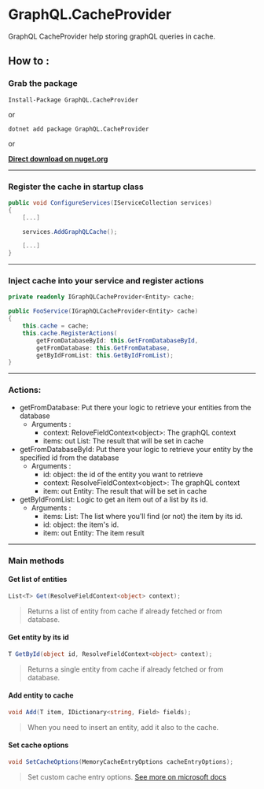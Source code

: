 # GraphQL.CacheProvider
GraphQL CacheProvider help storing graphQL queries in cache.

## How to :

### Grab the package
    Install-Package GraphQL.CacheProvider
or

    dotnet add package GraphQL.CacheProvider

or

**[Direct download on nuget.org](https://www.nuget.org/packages/GraphQL.CacheProvider/)**


---

### Register the cache in startup class

```csharp
public void ConfigureServices(IServiceCollection services)
{
    [...]

    services.AddGraphQLCache();

    [...]
}
```
---

### Inject cache into your service and register actions
```csharp
private readonly IGraphQLCacheProvider<Entity> cache;

public FooService(IGraphQLCacheProvider<Entity> cache)
{
    this.cache = cache;
    this.cache.RegisterActions(
        getFromDatabaseById: this.GetFromDatabaseById,
        getFromDatabase: this.GetFromDatabase,
        getByIdFromList: this.GetByIdFromList);
}
```
---

### Actions: 

 - getFromDatabase: Put there your logic to retrieve your entities from the database
   - Arguments : 
     - context: ReloveFieldContext\<object>: The graphQL context
     - items: out List<Entity>: The result that will be set in cache
 - getFromDatabaseById: Put there your logic to retrieve your entity by the specified id from the database
   - Arguments :
     - id: object: the id of the entity you want to retrieve
     - context: ResolveFieldContext\<object>: The graphQL context
     - item: out Entity: The result that will be set in cache
 - getByIdFromList: Logic to get an item out of a list by its id.
   - Arguments :
     - items: List<Entity>: The list where you'll find (or not) the item by its id.
     - id: object: the item's id.
     - item: out Entity: The item result
---
### Main methods

#### Get list of entities

```csharp
List<T> Get(ResolveFieldContext<object> context);
```
> Returns a list of entity from cache if already fetched or from database.

#### Get entity by its id

```csharp
T GetById(object id, ResolveFieldContext<object> context);
```
> Returns a single entity from cache if already fetched or from database.

#### Add entity to cache

```csharp
void Add(T item, IDictionary<string, Field> fields);
```
> When you need to insert an entity, add it also to the cache.


#### Set cache options

```csharp
void SetCacheOptions(MemoryCacheEntryOptions cacheEntryOptions);
```
> Set custom cache entry options. [See more on microsoft docs](https://docs.microsoft.com/en-us/dotnet/api/microsoft.extensions.caching.memory.memorycacheentryoptions?view=aspnetcore-2.2)


